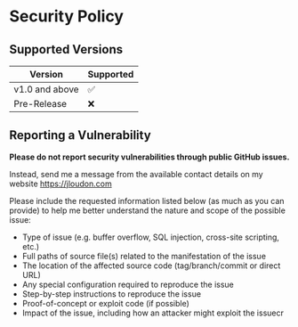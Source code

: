 # Security Policy

## Supported Versions

| Version | Supported          |
| ------- | ------------------ |
| v1.0 and above   | :white_check_mark: |
| Pre-Release   | :x:                |

## Reporting a Vulnerability

<b> Please do not report security vulnerabilities through public GitHub issues. </b> 

Instead, send me a message from the available contact details on my website https://jloudon.com

Please include the requested information listed below (as much as you can provide) to help me better understand the nature and scope of the possible issue:

* Type of issue (e.g. buffer overflow, SQL injection, cross-site scripting, etc.)
* Full paths of source file(s) related to the manifestation of the issue
* The location of the affected source code (tag/branch/commit or direct URL)
* Any special configuration required to reproduce the issue
* Step-by-step instructions to reproduce the issue
* Proof-of-concept or exploit code (if possible)
* Impact of the issue, including how an attacker might exploit the issuecr
